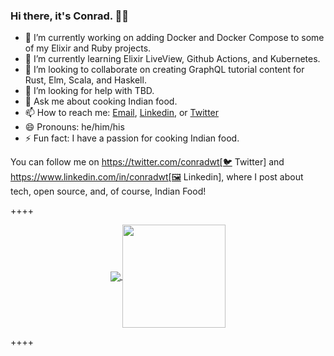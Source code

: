 ### Hi there, it's Conrad. 👋🏾

- 🔭 I’m currently working on adding Docker and Docker Compose to some of my Elixir and Ruby projects.
- 🌱 I’m currently learning Elixir LiveView, Github Actions, and Kubernetes.
- 👯 I’m looking to collaborate on creating GraphQL tutorial content for Rust, Elm, Scala, and Haskell.
- 🤔 I’m looking for help with TBD.
- 💬 Ask me about cooking Indian food. 
- 📫 How to reach me: [Email](mailto:conradwt@gmail.com), [Linkedin](https://www.linkedin.com/in/conradwt), or [Twitter](https://www.twitter.com/conradwt)
- 😄 Pronouns: he/him/his
- ⚡ Fun fact: I have a passion for cooking Indian food.

You can follow me on https://twitter.com/conradwt[🐦 Twitter] and https://www.linkedin.com/in/conradwt[🖼 Linkedin], where I post about tech, open source, and, of course, Indian Food!

++++
<p align="center">
  <a href="https://github.com/conradwt?tab=repositories">
    <img
      align="center"
      src="https://github-readme-stats.vercel.app/api/top-langs/?username=conradwt&layout=compact"
    />
  </a>
  <a href="https://github.com/conradwt?tab=repositories">
    <img
      align="center"
      height="165"
      src="https://github-readme-stats.vercel.app/api?username=conradwt&count_private=true&show_icons=true&custom_title=Github%20Status&hide=issues"
    />
  </a>
</p>
++++
